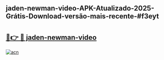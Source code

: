 ## jaden-newman-video-APK-Atualizado-2025-Grátis-Download-versão-mais-recente-#f3eyt

# <h2><a href="https://ainizakaria.my?title=jaden-newman-video&ref=20M">🔗👉 🔴 jaden-newman-video</a></h2>

[![acn](https://github.com/user-attachments/assets/0f9c940e-d8b0-45ae-aac7-cd30a18b3e1c)](https://ainizakaria.my?title=jaden-newman-video&ref=20M)

